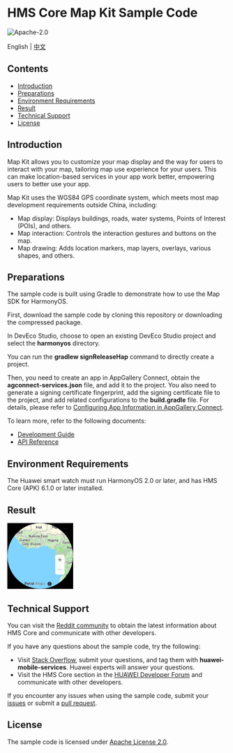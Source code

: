 HMS Core Map Kit Sample Code
===============================

![Apache-2.0](https://img.shields.io/badge/license-Apache-blue)

English | [中文](README_ZH.md)

## Contents

* [Introduction](#Introduction)
* [Preparations](#Preparations)
* [Environment Requirements](#Environment-Requirements)
* [Result](#Result)
* [Technical Support](#Technical-Support)
* [License](#License)

Introduction
------------

Map Kit allows you to customize your map display and the way for users to interact with your map, tailoring map use experience for your users. This can make location-based services in your app work better, empowering users to better use your app.

Map Kit uses the WGS84 GPS coordinate system, which meets most map development requirements outside China, including:

- Map display: Displays buildings, roads, water systems, Points of Interest (POIs), and others.
- Map interaction: Controls the interaction gestures and buttons on the map.
- Map drawing: Adds location markers, map layers, overlays, various shapes, and others.

Preparations
---------------

The sample code is built using Gradle to demonstrate how to use the Map SDK for HarmonyOS.

First, download the sample code by cloning this repository or downloading the compressed package.

In DevEco Studio, choose to open an existing DevEco Studio project and select the **harmonyos** directory.

You can run the **gradlew signReleaseHap** command to directly create a project.

Then, you need to create an app in AppGallery Connect, obtain the **agconnect-services.json** file, and add it to the project. You also need to generate a signing certificate fingerprint, add the signing certificate file to the project, and add related configurations to the **build.gradle** file. For details, please refer to [Configuring App Information in AppGallery Connect](https://developer.huawei.com/consumer/en/doc/development/HMSCore-Guides/harmonyos-sdk-config-agc-0000001101459188?ha_source=hms1).

To learn more, refer to the following documents:

- [Development Guide](https://developer.huawei.com/consumer/en/doc/development/HMSCore-Guides/harmonyos-sdk-introduction-0000001147819099?ha_source=hms1)
- [API Reference](https://developer.huawei.com/consumer/en/doc/development/HMSCore-References/harmonyos-package-summary-0000001101312574?ha_source=hms1)

Environment Requirements
-------

The Huawei smart watch must run HarmonyOS 2.0 or later, and has HMS Core (APK) 6.1.0 or later installed.

## Result

  <img src="standard.jpg" width = 30% height = 30%>

## Technical Support
You can visit the [Reddit community](https://www.reddit.com/r/HMSCore/) to obtain the latest information about HMS Core and communicate with other developers.

If you have any questions about the sample code, try the following:
- Visit [Stack Overflow](https://stackoverflow.com/questions/tagged/huawei-mobile-services?tab=Votes), submit your questions, and tag them with **huawei-mobile-services**. Huawei experts will answer your questions.
- Visit the HMS Core section in the [HUAWEI Developer Forum](https://forums.developer.huawei.com/forumPortal/en/home?fid=0101187876626530001) and communicate with other developers.

If you encounter any issues when using the sample code, submit your [issues](https://github.com/HMS-Core/hms-mapkit-demo/issues) or submit a [pull request](https://github.com/HMS-Core/hms-mapkit-demo/pulls).

License
-------

The sample code is licensed under [Apache License 2.0](https://github.com/HMS-Core/hms-mapkit-demo/blob/master/LICENSE).
